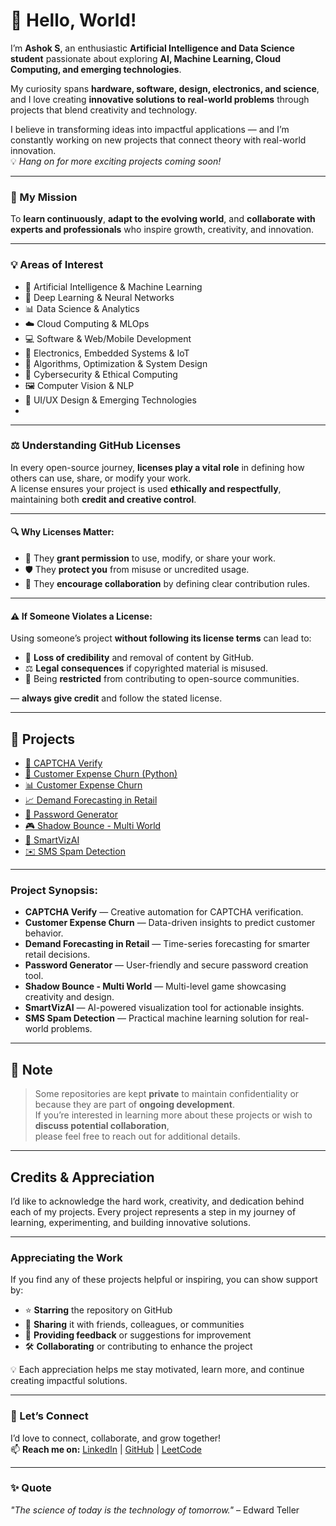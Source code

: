 # 👋 Hello, World!

I’m **Ashok S**, an enthusiastic **Artificial Intelligence and Data Science student** passionate about exploring **AI, Machine Learning, Cloud Computing, and emerging technologies**.  

My curiosity spans **hardware, software, design, electronics, and science**, and I love creating **innovative solutions to real-world problems** through projects that blend creativity and technology.  

I believe in transforming ideas into impactful applications — and I’m constantly working on new projects that connect theory with real-world innovation.  
💡 *Hang on for more exciting projects coming soon!*

---

### 🚀 My Mission
To **learn continuously**, **adapt to the evolving world**, and **collaborate with experts and professionals** who inspire growth, creativity, and innovation.

---

### 💡 Areas of Interest
- 🤖 Artificial Intelligence & Machine Learning  
- 🧠 Deep Learning & Neural Networks  
- 📊 Data Science & Analytics  
- ☁️ Cloud Computing & MLOps  
- 💻 Software & Web/Mobile Development  
- 🔌 Electronics, Embedded Systems & IoT  
- 🧮 Algorithms, Optimization & System Design  
- 🔐 Cybersecurity & Ethical Computing  
- 🖼️ Computer Vision & NLP  
- 🎨 UI/UX Design & Emerging Technologies
- 
---

### ⚖️ Understanding GitHub Licenses

In every open-source journey, **licenses play a vital role** in defining how others can use, share, or modify your work.  
A license ensures your project is used **ethically and respectfully**, maintaining both **credit and creative control**.  

---

#### 🔍 Why Licenses Matter:
- 🧩 They **grant permission** to use, modify, or share your work.  
- 🛡️ They **protect you** from misuse or uncredited usage.  
- 🤝 They **encourage collaboration** by defining clear contribution rules.

---

#### ⚠️ If Someone Violates a License:
Using someone’s project **without following its license terms** can lead to:
- 📛 **Loss of credibility** and removal of content by GitHub.  
- ⚖️ **Legal consequences** if copyrighted material is misused.  
- 🚫 Being **restricted** from contributing to open-source communities.  

— **always give credit** and follow the stated license.

---

## 🚀 Projects

- [🧩 CAPTCHA Verify](https://github.com/Ashok-777/CAPTCHA-Verify)
- [💸 Customer Expense Churn (Python)](https://github.com/Ashok-777/CustomerExpenseChurn-py)
- [📊 Customer Expense Churn](https://github.com/Ashok-777/CustomerExpenseChurn)
- [📈 Demand Forecasting in Retail](https://github.com/Ashok-777/Demand-Forecasting-in-Retail)
- [🔐 Password Generator](https://github.com/Ashok-777/PasswordGenerator)
- [🎮 Shadow Bounce - Multi World](https://github.com/Ashok-777/ShadowBounce-Game)
- [🤖 SmartVizAI](https://github.com/Ashok-777/SmartVizAI)
- [✉️ SMS Spam Detection](https://github.com/Ashok-777/SMS-SpamDetection)
  
---

### Project Synopsis:

- **CAPTCHA Verify** — Creative automation for CAPTCHA verification.  
- **Customer Expense Churn** — Data-driven insights to predict customer behavior.  
- **Demand Forecasting in Retail** — Time-series forecasting for smarter retail decisions.  
- **Password Generator** — User-friendly and secure password creation tool.  
- **Shadow Bounce - Multi World** — Multi-level game showcasing creativity and design.  
- **SmartVizAI** — AI-powered visualization tool for actionable insights.  
- **SMS Spam Detection** — Practical machine learning solution for real-world problems.
  
---
## 📝 Note
 
> Some repositories are kept **private** to maintain confidentiality or because they are part of **ongoing development**.  
> If you’re interested in learning more about these projects or wish to **discuss potential collaboration**,  
> please feel free to reach out for additional details.

---

## Credits & Appreciation

I’d like to acknowledge the hard work, creativity, and dedication behind each of my projects. Every project represents a step in my journey of learning, experimenting, and building innovative solutions.

---

### Appreciating the Work
If you find any of these projects helpful or inspiring, you can show support by:  
- ⭐ **Starring** the repository on GitHub  
- 🔄 **Sharing** it with friends, colleagues, or communities  
- 💬 **Providing feedback** or suggestions for improvement  
- 🛠️ **Collaborating** or contributing to enhance the project  

💡 Each appreciation helps me stay motivated, learn more, and continue creating impactful solutions.

---

### 🤝 Let’s Connect
I’d love to connect, collaborate, and grow together!  
📫 **Reach me on:** [LinkedIn](https://www.linkedin.com/in/ashok-s-844a46387) | [GitHub](https://github.com/Ashok-777) | [LeetCode](https://leetcode.com/ASHOK_777/)

---
### ✨ Quote
*"The science of today is the technology of tomorrow."* – Edward Teller

